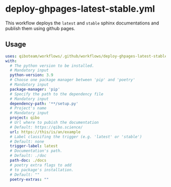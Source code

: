 # deploy-ghpages-latest-stable.yml

This workflow deploys the `latest` and `stable` sphinx documentations and publish them using github pages.

## Usage

```yaml
uses: qiboteam/workflows/.github/workflows/deploy-ghpages-latest-stable.yml@main
with:
  # The python version to be installed.
  # Mandatory input
  python-version: 3.9
  # Choose one package manager between 'pip' and 'poetry'
  # Mandatory input
  package-manager: 'pip'
  # Specify the path to the dependency file
  # Mandatory input
  dependency-path: '**/setup.py'
  # Project's name
  # Mandatory input
  project: qibo
  # Url where to pubish the documentation
  # Default: https://qibo.science/
  url: https://this/is/an/example
  # Label classifing the trigger (e.g. 'latest' or 'stable')
  # Default: none
  trigger-label: latest
  # Documentation's path.
  # Default: ./doc
  path-doc: ./docs
  # poetry extra flags to add 
  # to package's installation.
  # Default: ""
  poetry-extras: ""
```
